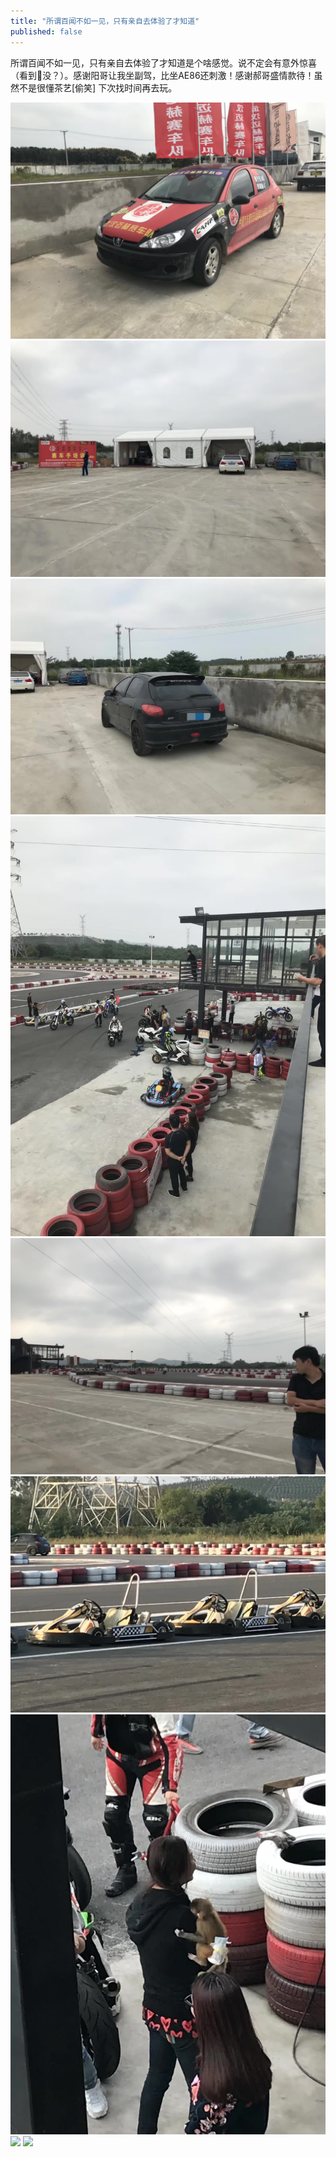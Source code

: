 ```yaml
---
title: "所谓百闻不如一见，只有亲自去体验了才知道"
published: false
---
```

所谓百闻不如一见，只有亲自去体验了才知道是个啥感觉。说不定会有意外惊喜（看到🐒没？）。感谢阳哥让我坐副驾，比坐AE86还刺激！感谢郝哥盛情款待！虽然不是很懂茶艺[偷笑] 下次找时间再去玩。

![](./1.jpg)
![](./2.jpg)
![](./3.jpg)
![](./4.jpg)
![](./5.jpg)
![](./6.jpg)
![](./7.jpg)
![](./8.jpg)
![](./9.jpg)
